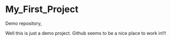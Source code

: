 My_First_Project
================

Demo repository,

 Well this is just a demo project. Github seems to be a nice place to work in!!!
